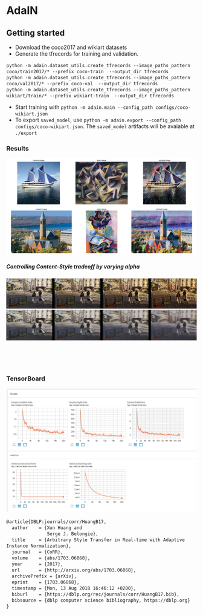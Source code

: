 # AdaIN

## Getting started
 - Download the coco2017 and wikiart datasets
 - Generate the tfrecords for training and validation.
 ```
 python -m adain.dataset_utils.create_tfrecords --image_paths_pattern coco/train2017/* --prefix coco-train  --output_dir tfrecords
 python -m adain.dataset_utils.create_tfrecords --image_paths_pattern coco/val2017/* --prefix coco-val  --output_dir tfrecords
 python -m adain.dataset_utils.create_tfrecords --image_paths_pattern wikiart/train/* --prefix wikiart-train  --output_dir tfrecords
 ```
  - Start training with `python -m adain.main --config_path configs/coco-wikiart.json`
  - To export `saved_model`, use `python -m adain.export --config_path configs/coco-wikiart.json`. The `saved_model` artifacts will be avaiable at `./export`
  
### Results
![1.png](/assets/images/1.png)
![2.png](/assets/images/2.png)

##### Controlling Content-Style tradeoff by varying alpha

![1_interpolation.png](/assets/images/1_interpolation.png)
![2_interpolation.png](/assets/images/2_interpolation.png)

</br>
</br>
</br>


### TensorBoard
![tensorboard.png](/assets/images/tensorboard.png)

```
@article{DBLP:journals/corr/HuangB17,
  author    = {Xun Huang and
               Serge J. Belongie},
  title     = {Arbitrary Style Transfer in Real-time with Adaptive Instance Normalization},
  journal   = {CoRR},
  volume    = {abs/1703.06868},
  year      = {2017},
  url       = {http://arxiv.org/abs/1703.06868},
  archivePrefix = {arXiv},
  eprint    = {1703.06868},
  timestamp = {Mon, 13 Aug 2018 16:46:12 +0200},
  biburl    = {https://dblp.org/rec/journals/corr/HuangB17.bib},
  bibsource = {dblp computer science bibliography, https://dblp.org}
}
```
